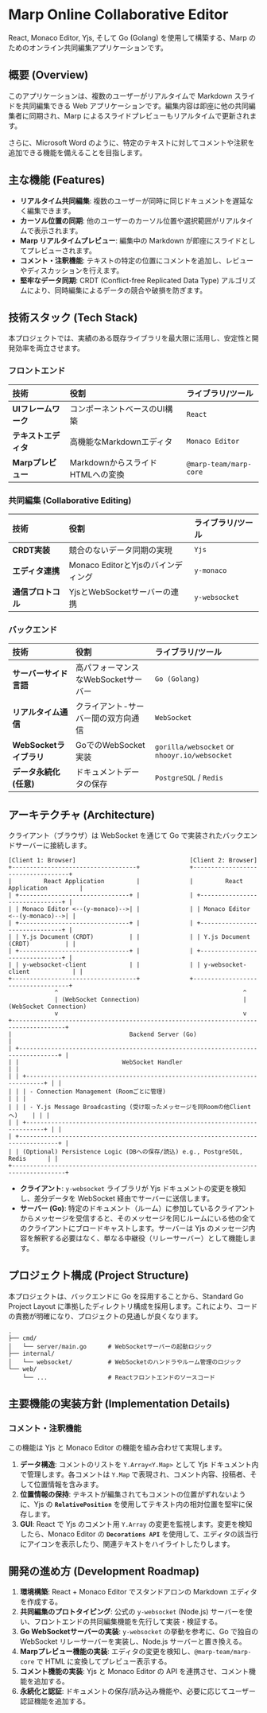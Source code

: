 # Marp Online Collaborative Editor

React, Monaco Editor, Yjs, そして Go (Golang) を使用して構築する、Marp のためのオンライン共同編集アプリケーションです。

## 概要 (Overview)

このアプリケーションは、複数のユーザーがリアルタイムで Markdown スライドを共同編集できる Web アプリケーションです。編集内容は即座に他の共同編集者に同期され、Marp によるスライドプレビューもリアルタイムで更新されます。

さらに、Microsoft Word のように、特定のテキストに対してコメントや注釈を追加できる機能を備えることを目指します。

## 主な機能 (Features)

- **リアルタイム共同編集**: 複数のユーザーが同時に同じドキュメントを遅延なく編集できます。
- **カーソル位置の同期**: 他のユーザーのカーソル位置や選択範囲がリアルタイムで表示されます。
- **Marp リアルタイムプレビュー**: 編集中の Markdown が即座にスライドとしてプレビューされます。
- **コメント・注釈機能**: テキストの特定の位置にコメントを追加し、レビューやディスカッションを行えます。
- **堅牢なデータ同期**: CRDT (Conflict-free Replicated Data Type) アルゴリズムにより、同時編集によるデータの競合や破損を防ぎます。

## 技術スタック (Tech Stack)

本プロジェクトでは、実績のある既存ライブラリを最大限に活用し、安定性と開発効率を両立させます。

### フロントエンド

| 技術 | 役割 | ライブラリ/ツール |
| :--- | :--- | :--- |
| **UIフレームワーク** | コンポーネントベースのUI構築 | `React` |
| **テキストエディタ** | 高機能なMarkdownエディタ | `Monaco Editor` |
| **Marpプレビュー** | MarkdownからスライドHTMLへの変換 | `@marp-team/marp-core` |

### 共同編集 (Collaborative Editing)

| 技術 | 役割 | ライブラリ/ツール |
| :--- | :--- | :--- |
| **CRDT実装** | 競合のないデータ同期の実現 | `Yjs` |
| **エディタ連携** | Monaco EditorとYjsのバインディング | `y-monaco` |
| **通信プロトコル** | YjsとWebSocketサーバーの連携 | `y-websocket` |

### バックエンド

| 技術 | 役割 | ライブラリ/ツール |
| :--- | :--- | :--- |
| **サーバーサイド言語** | 高パフォーマンスなWebSocketサーバー | `Go (Golang)` |
| **リアルタイム通信** | クライアント-サーバー間の双方向通信 | `WebSocket` |
| **WebSocketライブラリ**| GoでのWebSocket実装 | `gorilla/websocket` or `nhooyr.io/websocket` |
| **データ永続化 (任意)** | ドキュメントデータの保存 | `PostgreSQL` / `Redis` |

## アーキテクチャ (Architecture)

クライアント（ブラウザ）は WebSocket を通じて Go で実装されたバックエンドサーバーに接続します。

```
[Client 1: Browser]                                [Client 2: Browser]
+-----------------------------------+              +-----------------------------------+
|         React Application         |              |         React Application         |
| +-------------------------------+ |              | +-------------------------------+ |
| | Monaco Editor <--(y-monaco)-->| |              | | Monaco Editor <--(y-monaco)-->| |
| +-------------------------------+ |              | +-------------------------------+ |
| | Y.js Document (CRDT)          | |              | | Y.js Document (CRDT)          | |
| +-------------------------------+ |              | +-------------------------------+ |
| | y-websocket-client            | |              | | y-websocket-client            | |
+-----------------------------------+              +-----------------------------------+
             ^                                                    ^
             | (WebSocket Connection)                             | (WebSocket Connection)
             v                                                    v
+-------------------------------------------------------------------------------------+
|                                 Backend Server (Go)                                 |
| +---------------------------------------------------------------------------------+ |
| |                             WebSocket Handler                                 | |
| | +---------------------------------------------------------------------------+ | |
| | | - Connection Management (Roomごとに管理)                                  | | |
| | | - Y.js Message Broadcasting (受け取ったメッセージを同Roomの他Clientへ)    | | |
| | +---------------------------------------------------------------------------+ | |
| +---------------------------------------------------------------------------------+ |
| | (Optional) Persistence Logic (DBへの保存/読込) e.g., PostgreSQL, Redis      | |
+-------------------------------------------------------------------------------------+
```

- **クライアント**: `y-websocket` ライブラリが Yjs ドキュメントの変更を検知し、差分データを WebSocket 経由でサーバーに送信します。
- **サーバー (Go)**: 特定のドキュメント（ルーム）に参加しているクライアントからメッセージを受信すると、そのメッセージを同じルームにいる他の全てのクライアントにブロードキャストします。サーバーは Yjs のメッセージ内容を解釈する必要はなく、単なる中継役（リレーサーバー）として機能します。

## プロジェクト構成 (Project Structure)

本プロジェクトは、バックエンドに Go を採用することから、Standard Go Project Layout に準拠したディレクトリ構成を採用します。これにより、コードの責務が明確になり、プロジェクトの見通しが良くなります。

```
.
├── cmd/
│   └── server/main.go      # WebSocketサーバーの起動ロジック
├── internal/
│   └── websocket/          # WebSocketのハンドラやルーム管理のロジック
└── web/
    └── ...                 # Reactフロントエンドのソースコード
```

## 主要機能の実装方針 (Implementation Details)

### コメント・注釈機能

この機能は Yjs と Monaco Editor の機能を組み合わせて実現します。

1.  **データ構造**: コメントのリストを `Y.Array<Y.Map>` として Yjs ドキュメント内で管理します。各コメントは `Y.Map` で表現され、コメント内容、投稿者、そして位置情報を含みます。
2.  **位置情報の保持**: テキストが編集されてもコメントの位置がずれないように、Yjs の **`RelativePosition`** を使用してテキスト内の相対位置を堅牢に保存します。
3.  **GUI**: React で Yjs のコメント用 `Y.Array` の変更を監視します。変更を検知したら、Monaco Editor の **`Decorations API`** を使用して、エディタの該当行にアイコンを表示したり、関連テキストをハイライトしたりします。

## 開発の進め方 (Development Roadmap)

1.  **環境構築**: React + Monaco Editor でスタンドアロンの Markdown エディタを作成する。
2.  **共同編集のプロトタイピング**: 公式の `y-websocket` (Node.js) サーバーを使い、フロントエンドの共同編集機能を先行して実装・検証する。
3.  **Go WebSocketサーバーの実装**: `y-websocket` の挙動を参考に、Go で独自の WebSocket リレーサーバーを実装し、Node.js サーバーと置き換える。
4.  **Marpプレビュー機能の実装**: エディタの変更を検知し、`@marp-team/marp-core` で HTML に変換してプレビュー表示する。
5.  **コメント機能の実装**: Yjs と Monaco Editor の API を連携させ、コメント機能を追加する。
6.  **永続化と認証**: ドキュメントの保存/読み込み機能や、必要に応じてユーザー認証機能を追加する。